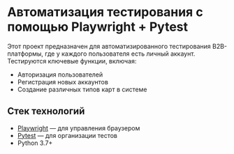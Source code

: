 # Автоматизация тестирования с помощью Playwright + Pytest

Этот проект предназначен для автоматизированного тестирования B2B-платформы, где у каждого пользователя есть личный аккаунт. Тестируются ключевые функции, включая:

- Авторизация пользователей
- Регистрация новых аккаунтов
- Создание различных типов карт в системе

## Стек технологий

- [Playwright](https://playwright.dev/python/) — для управления браузером
- [Pytest](https://docs.pytest.org/) — для организации тестов
- Python 3.7+

